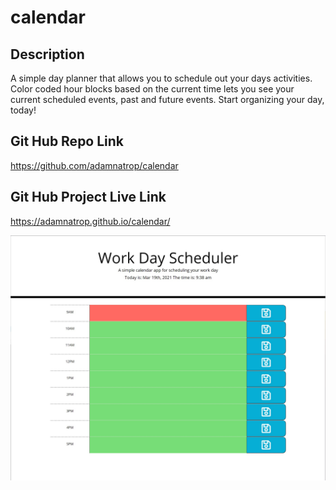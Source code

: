 # calendar

## Description 

A simple day planner that allows you to schedule out your days activities. Color coded hour blocks based on the current time lets you see your current scheduled events, past and future events. 
Start organizing your day, today! 

## Git Hub Repo Link
https://github.com/adamnatrop/calendar

## Git Hub Project Live Link
https://adamnatrop.github.io/calendar/


![screenshot_01](./assets/images/screenshot_01.jpg)